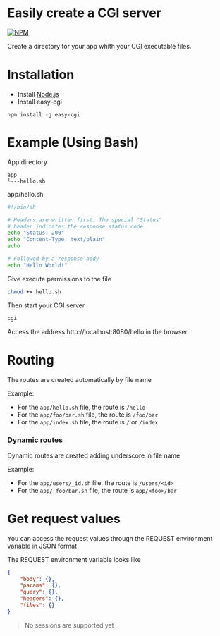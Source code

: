 # Easily create a CGI server

[![NPM](https://nodei.co/npm/easy-cgi.png?downloads=true&downloadRank=true&stars=true)](https://nodei.co/npm/easy-cgi/)

Create a directory for your app whith your CGI executable files.

# Installation

- Install [Node.js](https://nodejs.org)
- Install easy-cgi

```
npm install -g easy-cgi
```

# Example (Using Bash)

App directory

```
app
└---hello.sh
```

app/hello.sh

```bash
#!/bin/sh

# Headers are written first. The special "Status"
# header indicates the response status code
echo "Status: 200"
echo "Content-Type: text/plain"
echo

# Followed by a response body
echo "Hello World!"
```


Give execute permissions to the file
```bash
chmod +x hello.sh
```

Then start your CGI server

```bash
cgi
```


Access the address http://localhost:8080/hello in the browser

# Routing

The routes are created automatically by file name

Example:

- For the `app/hello.sh` file, the route is `/hello`
- For the `app/foo/bar.sh` file, the route is `/foo/bar`
- For the `app/index.sh` file, the route is `/` or `/index`

### Dynamic routes

Dynamic routes are created adding underscore in file name

Example:

- For the `app/users/_id.sh` file, the route is `/users/<id>`
- For the `app/_foo/bar.sh` file, the route is `app/<foo>/bar`

# Get request values

You can access the request values ​​through the REQUEST environment variable in JSON format

The REQUEST environment variable looks like

```json
{
	"body": {},
	"params": {},
	"query": {},
	"headers": {},
	"files": {}
}
```

> No sessions are supported yet
